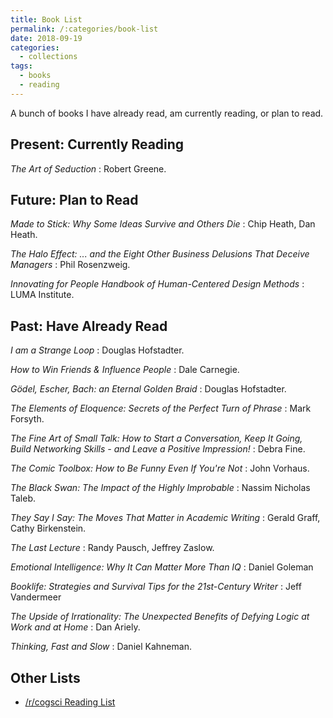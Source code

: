```yaml
---
title: Book List
permalink: /:categories/book-list
date: 2018-09-19
categories:
  - collections
tags:
  - books
  - reading
---
```


A bunch of books I have already read, am currently reading, or plan to read.

## Present: Currently Reading

*The Art of Seduction*
: Robert Greene.

## Future: Plan to Read

*Made to Stick: Why Some Ideas Survive and Others Die*
: Chip Heath, Dan Heath.

*The Halo Effect: ... and the Eight Other Business Delusions That Deceive Managers*
: Phil Rosenzweig.

*Innovating for People Handbook of Human-Centered Design Methods*
: LUMA Institute.

## Past: Have Already Read

*I am a Strange Loop*
: Douglas Hofstadter.

*How to Win Friends & Influence People*
: Dale Carnegie.

*Gödel, Escher, Bach: an Eternal Golden Braid*
: Douglas Hofstadter.

*The Elements of Eloquence: Secrets of the Perfect Turn of Phrase*
: Mark Forsyth.

*The Fine Art of Small Talk: How to Start a Conversation, Keep It Going, Build Networking Skills - and Leave a Positive Impression!*
: Debra Fine.

*The Comic Toolbox: How to Be Funny Even If You're Not*
: John Vorhaus.

*The Black Swan: The Impact of the Highly Improbable*
: Nassim Nicholas Taleb.

*They Say I Say: The Moves That Matter in Academic Writing*
: Gerald Graff, Cathy Birkenstein.

*The Last Lecture*
: Randy Pausch, Jeffrey Zaslow.

*Emotional Intelligence: Why It Can Matter More Than IQ*
: Daniel Goleman

*Booklife: Strategies and Survival Tips for the 21st-Century Writer*
: Jeff Vandermeer

*The Upside of Irrationality: The Unexpected Benefits of Defying Logic at Work and at Home*
: Dan Ariely.

*Thinking, Fast and Slow*
: Daniel Kahneman.

## Other Lists

* [/r/cogsci Reading List](https://www.reddit.com/r/cogsci/wiki/readinglist)
